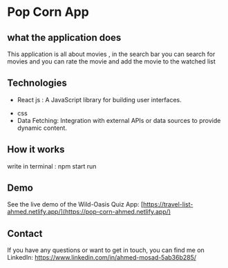 # Pop Corn App

##  what the application does
This application is all about movies , in the search bar you can search for movies and you can rate the movie
and add the movie to the watched list

## Technologies
- React js : A JavaScript library for building user interfaces.
* css
* Data Fetching: Integration with external APIs or data sources to provide dynamic content.

## How it works 
write in terminal : npm start run

## Demo
See the live demo of the Wild-Oasis Quiz App: [https://travel-list-ahmed.netlify.app/](https://pop-corn-ahmed.netlify.app/)

## Contact
If you have any questions or want to get in touch, you can find me on LinkedIn: https://www.linkedin.com/in/ahmed-mosad-5ab36b285/
